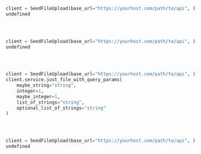 ```python


client = SeedFileUpload(base_url="https://yourhost.com/path/to/api", )        
undefined
 
```                        


```python


client = SeedFileUpload(base_url="https://yourhost.com/path/to/api", )        
undefined
 
```                        


```python


client = SeedFileUpload(base_url="https://yourhost.com/path/to/api", )        
client.service.just_file_with_query_params(
	maybe_string="string",
	integer=1,
	maybe_integer=1,
	list_of_strings="string",
	optional_list_of_strings="string"
)
 
```                        


```python


client = SeedFileUpload(base_url="https://yourhost.com/path/to/api", )        
undefined
 
```                        


